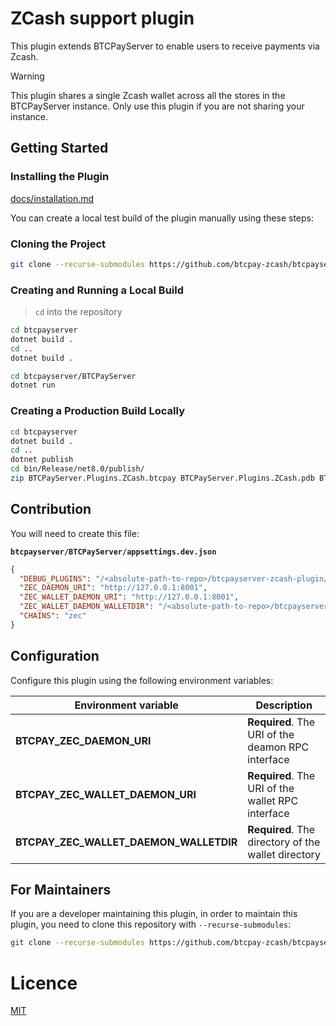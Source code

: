 # ZCash support plugin

This plugin extends BTCPayServer to enable users to receive payments via Zcash.

> [!WARNING]
> This plugin shares a single Zcash wallet across all the stores in the BTCPayServer instance. Only use this plugin if you are not sharing your instance.

## Getting Started

### Installing the Plugin

[docs/installation.md](./docs/installation.md)

You can create a local test build of the plugin manually using these steps:

### Cloning the Project

```sh
git clone --recurse-submodules https://github.com/btcpay-zcash/btcpayserver-zcash-plugin
```

### Creating and Running a Local Build

> `cd` into the repository

```sh
cd btcpayserver
dotnet build .
cd ..
dotnet build .

cd btcpayserver/BTCPayServer
dotnet run
```

### Creating a Production Build Locally

```sh
cd btcpayserver
dotnet build .
cd ..
dotnet publish
cd bin/Release/net8.0/publish/
zip BTCPayServer.Plugins.ZCash.btcpay BTCPayServer.Plugins.ZCash.pdb BTCPayServer.Plugins.ZCash.dll BTCPayServer.Plugins.ZCash.deps.json
```

## Contribution

You will need to create this file:

**`btcpayserver/BTCPayServer/appsettings.dev.json`**

```json
{
  "DEBUG_PLUGINS": "/<absolute-path-to-repo>/btcpayserver-zcash-plugin/Plugins/ZCash/bin/Debug/net8.0/BTCPayServer.Plugins.ZCash.dll",
  "ZEC_DAEMON_URI": "http://127.0.0.1:8001",
  "ZEC_WALLET_DAEMON_URI": "http://127.0.0.1:8001",
  "ZEC_WALLET_DAEMON_WALLETDIR": "/<absolute-path-to-repo>/btcpayserver-zcash-plugin/dev/wallet_datadir",
  "CHAINS": "zec"
}

```

## Configuration

Configure this plugin using the following environment variables:

| Environment variable | Description |
| --- |-----------------------------------------------------------------------------------------------------------------------------------------------------------------------------------------------------------------------------------------------|
**BTCPAY_ZEC_DAEMON_URI** | **Required**. The URI of the deamon RPC interface |
**BTCPAY_ZEC_WALLET_DAEMON_URI** | **Required**.  The URI of the wallet RPC interface | http://127.0.0.1:18082 |
**BTCPAY_ZEC_WALLET_DAEMON_WALLETDIR** | **Required**. The directory of the wallet directory |

## For Maintainers

If you are a developer maintaining this plugin, in order to maintain this plugin, you need to clone this repository with `--recurse-submodules`:

```sh
git clone --recurse-submodules https://github.com/btcpay-zcash/btcpayserver-zcash-plugin
```

# Licence

[MIT](LICENSE.md)
